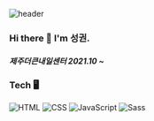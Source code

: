 ![header](https://capsule-render.vercel.app/api?type=waving&color=0:83a4d4,100:a82da8&height=200&section=header&text=Hong-sk&fontSize=90&fontColor=ffffff)


### Hi there 👋  I'm 성권.
##### 제주더큰내일센터 2021.10 ~

### Tech 🖥️
![HTML](https://img.shields.io/badge/html-%23E34F26.svg?style=for-the-btn&logo=html5&logoColor=white)&nbsp;![CSS](https://img.shields.io/badge/css-%231572B6.svg?style=for-the-btn&logo=css3&logoColor=white)&nbsp;![JavaScript](https://img.shields.io/badge/javascript-%23F7DF1E.svg?style=for-the-btn&logo=javascript&logoColor=black)&nbsp;![Sass](https://img.shields.io/badge/sass-CC6699.svg?style=for-the-btn&logo=sass&logoColor=white)

<!-- [![GitHub stats](https://github-readme-stats.vercel.app/api?username=Hong-sk)](https://github.com/Hong-sk/github-readme-stats) -->

<!-- ![react](https://img.shields.io/badge/#61DAFB?style=flat-square&logo=simpleiconsreact&logoColor=white)&nbsp;!-->




<!--
**Hong-sk/Hong-sk** is a ✨ _special_ ✨ repository because its `README.md` (this file) appears on your GitHub profile.

Here are some ideas to get you started:

- 🔭 I’m currently working on ...
- 🌱 I’m currently learning ...
- 👯 I’m looking to collaborate on ...
- 🤔 I’m looking for help with ...
- 💬 Ask me about ...
- 📫 How to reach me: ...
- 😄 Pronouns: ...
- ⚡ Fun fact: ...
-->
